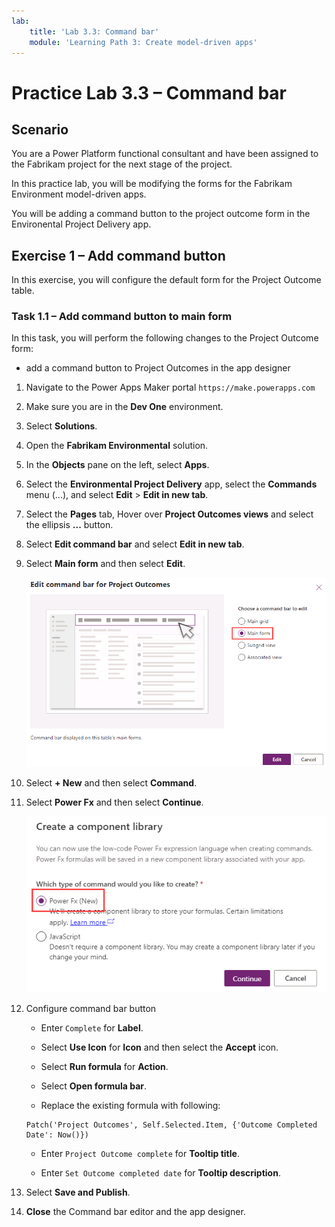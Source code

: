 ```yaml
---
lab:
    title: 'Lab 3.3: Command bar'
    module: 'Learning Path 3: Create model-driven apps'
---
```


# Practice Lab 3.3 – Command bar

## Scenario

You are a Power Platform functional consultant and have been assigned to the Fabrikam project for the next stage of the project.

In this practice lab, you will be modifying the forms for the Fabrikam Environment model-driven apps.

You will be adding a command button to the project outcome form in the Environental Project Delivery app.

## Exercise 1 – Add command button

In this exercise, you will configure the default form for the Project Outcome table.

### Task 1.1 – Add command button to main form

In this task, you will perform the following changes to the Project Outcome form:

- add a command button to Project Outcomes in the app designer

1. Navigate to the Power Apps Maker portal `https://make.powerapps.com`

1. Make sure you are in the **Dev One** environment.

1. Select **Solutions**.

1. Open the **Fabrikam Environmental** solution.

1. In the **Objects** pane on the left, select  **Apps**.

1. Select the **Environmental Project Delivery** app, select the **Commands** menu (...), and select **Edit** > **Edit in new tab**.

1. Select the **Pages** tab, Hover over **Project Outcomes views** and select the ellipsis **...** button.

1. Select **Edit command bar** and select **Edit in new tab**.

1. Select **Main form** and then select **Edit**.

    ![Edit Command bar.](../media/app-designer-command-bar-main-form.png)

1. Select **+ New** and then select **Command**.

1. Select **Power Fx** and then select **Continue**.

    ![Select Power Fx.](../media/command-power-fx.png)

1. Configure command bar button

   - Enter `Complete` for **Label**.

   - Select **Use Icon** for **Icon** and then select the **Accept** icon.

   - Select **Run formula** for **Action**.

   - Select **Open formula bar**.

   - Replace the existing formula with following:

    ```powerappsfl
    Patch('Project Outcomes', Self.Selected.Item, {'Outcome Completed Date': Now()})
    ```

   - Enter `Project Outcome complete` for **Tooltip title**.

   - Enter `Set Outcome completed date` for **Tooltip description**.

1. Select **Save and Publish**.

1. **Close** the Command bar editor and the app designer.
